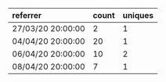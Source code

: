 | referrer          | count | uniques |
| :---------------- | :---- | :------ |
| 27/03/20 20:00:00 | 2     | 1       |
| 04/04/20 20:00:00 | 20    | 1       |
| 06/04/20 20:00:00 | 10    | 2       |
| 08/04/20 20:00:00 | 7     | 1       |